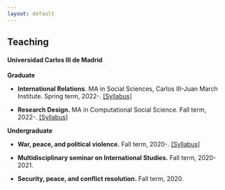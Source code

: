 ```yaml
---
layout: default
---
```


## Teaching

#### Universidad Carlos III de Madrid

**Graduate**

- **International Relations.** MA in Social Sciences, Carlos III-Juan March Institute. Spring term, 2022-. [[Syllabus]](https://raw.githack.com/franvillamil/syllabi/master/current/syllabus_IR.pdf)

- **Research Design.** MA in Computational Social Science. Fall term, 2022-. [[Syllabus]](https://raw.githack.com/franvillamil/syllabi/master/current/syllabus_research_design.pdf)

**Undergraduate**

- **War, peace, and political violence.** Fall term, 2020-. [[Syllabus]](https://raw.githack.com/franvillamil/syllabi/master/current/syllabus_war_peace_political_violence.pdf)

- **Multidisciplinary seminar on International Studies.** Fall term, 2020-2021.

- **Security, peace, and conflict resolution.** Fall term, 2020.
